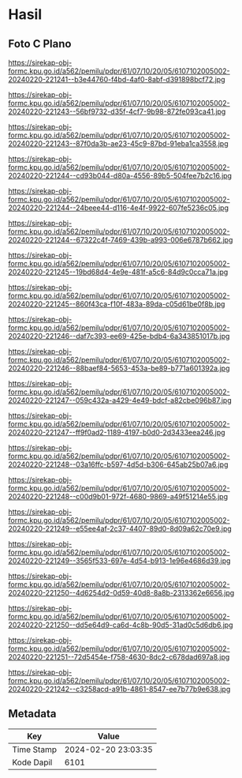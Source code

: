 # Hasil

## Foto C Plano

https://sirekap-obj-formc.kpu.go.id/a562/pemilu/pdpr/61/07/10/20/05/6107102005002-20240220-221241--b3e44760-f4bd-4af0-8abf-d391898bcf72.jpg

https://sirekap-obj-formc.kpu.go.id/a562/pemilu/pdpr/61/07/10/20/05/6107102005002-20240220-221243--56bf9732-d35f-4cf7-9b98-872fe093ca41.jpg

https://sirekap-obj-formc.kpu.go.id/a562/pemilu/pdpr/61/07/10/20/05/6107102005002-20240220-221243--87f0da3b-ae23-45c9-87bd-91eba1ca3558.jpg

https://sirekap-obj-formc.kpu.go.id/a562/pemilu/pdpr/61/07/10/20/05/6107102005002-20240220-221244--cd93b044-d80a-4556-89b5-504fee7b2c16.jpg

https://sirekap-obj-formc.kpu.go.id/a562/pemilu/pdpr/61/07/10/20/05/6107102005002-20240220-221244--24beee44-d116-4e4f-9922-607fe5236c05.jpg

https://sirekap-obj-formc.kpu.go.id/a562/pemilu/pdpr/61/07/10/20/05/6107102005002-20240220-221244--67322c4f-7469-439b-a993-006e6787b662.jpg

https://sirekap-obj-formc.kpu.go.id/a562/pemilu/pdpr/61/07/10/20/05/6107102005002-20240220-221245--19bd68d4-4e9e-481f-a5c6-84d9c0cca71a.jpg

https://sirekap-obj-formc.kpu.go.id/a562/pemilu/pdpr/61/07/10/20/05/6107102005002-20240220-221245--860f43ca-f10f-483a-89da-c05d61be0f8b.jpg

https://sirekap-obj-formc.kpu.go.id/a562/pemilu/pdpr/61/07/10/20/05/6107102005002-20240220-221246--daf7c393-ee69-425e-bdb4-6a343851017b.jpg

https://sirekap-obj-formc.kpu.go.id/a562/pemilu/pdpr/61/07/10/20/05/6107102005002-20240220-221246--88baef84-5653-453a-be89-b771a601392a.jpg

https://sirekap-obj-formc.kpu.go.id/a562/pemilu/pdpr/61/07/10/20/05/6107102005002-20240220-221247--059c432a-a429-4e49-bdcf-a82cbe096b87.jpg

https://sirekap-obj-formc.kpu.go.id/a562/pemilu/pdpr/61/07/10/20/05/6107102005002-20240220-221247--ff9f0ad2-1189-4197-b0d0-2d3433eea246.jpg

https://sirekap-obj-formc.kpu.go.id/a562/pemilu/pdpr/61/07/10/20/05/6107102005002-20240220-221248--03a16ffc-b597-4d5d-b306-645ab25b07a6.jpg

https://sirekap-obj-formc.kpu.go.id/a562/pemilu/pdpr/61/07/10/20/05/6107102005002-20240220-221248--c00d9b01-972f-4680-9869-a49f51214e55.jpg

https://sirekap-obj-formc.kpu.go.id/a562/pemilu/pdpr/61/07/10/20/05/6107102005002-20240220-221249--e55ee4af-2c37-4407-89d0-8d09a62c70e9.jpg

https://sirekap-obj-formc.kpu.go.id/a562/pemilu/pdpr/61/07/10/20/05/6107102005002-20240220-221249--3565f533-697e-4d54-b913-1e96e4686d39.jpg

https://sirekap-obj-formc.kpu.go.id/a562/pemilu/pdpr/61/07/10/20/05/6107102005002-20240220-221250--4d6254d2-0d59-40d8-8a8b-2313362e6656.jpg

https://sirekap-obj-formc.kpu.go.id/a562/pemilu/pdpr/61/07/10/20/05/6107102005002-20240220-221250--dd5e64d9-ca6d-4c8b-90d5-31ad0c5d6db6.jpg

https://sirekap-obj-formc.kpu.go.id/a562/pemilu/pdpr/61/07/10/20/05/6107102005002-20240220-221251--72d5454e-f758-4630-8dc2-c678dad697a8.jpg

https://sirekap-obj-formc.kpu.go.id/a562/pemilu/pdpr/61/07/10/20/05/6107102005002-20240220-221242--c3258acd-a91b-4861-8547-ee7b77b9e638.jpg


## Metadata

| Key        | Value               |
| ---------- | ------------------- |
| Time Stamp | 2024-02-20 23:03:35 |
| Kode Dapil | 6101                |



